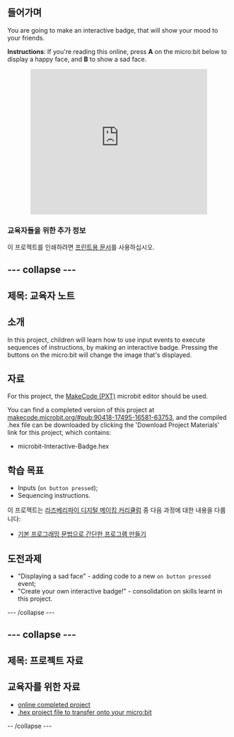 ## 들어가며

You are going to make an interactive badge, that will show your mood to your friends.

**Instructions**: If you're reading this online, press **A** on the micro:bit below to display a happy face, and **B** to show a sad face.

<div class="trinket" style="width:400px;margin: 0 auto;">
<div style="position:relative;height:0;padding-bottom:81.97%;overflow:hidden;"><iframe style="position:absolute;top:0;left:0;width:100%;height:100%;" src="https://makecode.microbit.org/---run?id=_M6yLfbemfPUv" allowfullscreen="allowfullscreen" sandbox="allow-popups allow-scripts allow-same-origin" frameborder="0"></iframe></div>
</div>

### 교육자들을 위한 추가 정보

이 프로젝트를 인쇄하려면 [프린트용 문서](https://projects.raspberrypi.org/en/projects/interactive-badge/print)를 사용하십시오.

## \--- collapse \---

## 제목: 교육자 노트

## 소개

In this project, children will learn how to use input events to execute sequences of instructions, by making an interactive badge. Pressing the buttons on the micro:bit will change the image that's displayed.

## 자료

For this project, the [MakeCode (PXT)](http://jumpto.cc/pxt-new) microbit editor should be used.

You can find a completed version of this project at [makecode.microbit.org/#pub:90418-17495-16581-63753](https://makecode.microbit.org/#pub:90418-17495-16581-63753), and the compiled .hex file can be downloaded by clicking the 'Download Project Materials' link for this project, which contains:

* microbit-Interactive-Badge.hex

## 학습 목표

* Inputs (`on button pressed`);
* Sequencing instructions.

이 프로젝트는 [라즈베리파이 디지털 메이킹 커리큘럼](http://rpf.io/curriculum) 중 다음 과정에 대한 내용을 다룹니다:

* [기본 프로그래밍 문법으로 간단한 프로그램 만들기](https://www.raspberrypi.org/curriculum/programming/creator)

## 도전과제

* "Displaying a sad face" - adding code to a new `on button pressed` event;
* "Create your own interactive badge!" - consolidation on skills learnt in this project.

\--- /collapse \---

## \--- collapse \---

## 제목: 프로젝트 자료

## 교육자를 위한 자료

* [online completed project](https://makecode.microbit.org/#pub:90418-17495-16581-63753)
* [.hex project file to transfer onto your micro:bit](resources/microbit-Interactive-Badge.hex)

-- /collapse \---